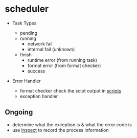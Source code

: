 # scheduler

* Task Types
	* pending
	* running
		* network fail
		* internal fail (unknown)
	* finish
		* runtime error (from running task)
		* format error (from format checker)
		* success

* Error Handler
	* format checker
		check the scipt output in [scripts](https://github.com/KeepLearningFromSideProject/SimpleComicCrawler/tree/crawl_engine/scripts)
	* exception handler

## Ongoing

* determine what the exception is & what the error code is
* use [inspect](https://docs.python.org/3/library/inspect.html) to record the process information
